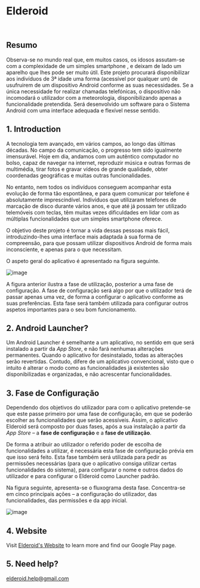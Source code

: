 # Elderoid

<!-- Put this code anywhere in the body of your page where you want the badge to show up. -->

<div itemscope itemtype='http://schema.org/Person' class='fiverr-seller-widget' style='display: inline-block;'>
     <a itemprop='url' href=https://www.fiverr.com/alcachofraz rel="nofollow" target="_blank" style='display: inline-block;'>
        <div class='fiverr-seller-content' id='fiverr-seller-widget-content-5487ff79-3ac4-4425-baa9-98288ad45c8e' itemprop='contentURL' style='display: none;'></div>
        <div id='fiverr-widget-seller-data' style='display: none;'>
            <div itemprop='name' >alcachofraz</div>
            <div itemscope itemtype='http://schema.org/Organization'><span itemprop='name'>Fiverr</span></div>
            <div itemprop='jobtitle'>Seller</div>
            <div itemprop='description'>I graduated in Computers, Telecomunications and Electronics Engeneering, and I am currently graduating a Master's Degree on Software Engineering and Multimedia.

I offer a very methodical approach to any project, resulting on a product that is very easy to mantain and upgrade. I am very confident with Java, Dart, Flutter, Python, C. I want to collaborate and communicate with you, in order to fully understand the requirements and offer the most pleasant and flawless product possible. I am very motivated and I will make your idea come to life.</div>
        </div>
    </a>
</div>

<script id='fiverr-seller-widget-script-5487ff79-3ac4-4425-baa9-98288ad45c8e' src='https://widgets.fiverr.com/api/v1/seller/alcachofraz?widget_id=5487ff79-3ac4-4425-baa9-98288ad45c8e' data-config='{"category_name":"Programming \u0026 Tech"}' async='true' defer='true'></script>


## Resumo

Observa-se no mundo real que, em muitos casos, os idosos assutam-se com a complexidade de um simples smartphone , e deixam de lado um aparelho que lhes pode ser muito útil. Este projeto procurará disponibilizar aos indivíduos de 3ª idade uma forma (acessível por qualquer um) de usufruirem de um dispositivo Android conforme as suas necessidades. Se a única necessidade for realizar chamadas telefónicas, o dispositivo não incomodará o utilizador com a meteorologia, disponibilizando apenas a funcionalidade pretendida. Será desenvolvido um software para o Sistema Android com uma interface  adequada e flexível nesse sentido.


## 1. Introduction

A tecnologia tem avançado, em vários campos, ao longo das últimas décadas. No campo da comunicação, o progresso tem sido igualmente imensurável. Hoje em dia, andamos com um autêntico computador no bolso, capaz de navegar na internet, reproduzir música e outras formas de multimédia, tirar fotos e gravar vídeos de grande qualidade, obter coordenadas geográficas e muitas outras funcionalidades.

No entanto, nem todos os indivíduos conseguem acompanhar esta evolução de forma tão espontânea, e para quem comunicar por telefone é absolutamente imprescindível. Indivíduos que utilizaram telefones de marcação de disco durante vários anos, e que até já possam ter utilizado telemóveis com teclas, têm muitas vezes dificuldades em lidar com as múltiplas funcionalidades que um simples smartphone oferece.

O objetivo deste projeto é tornar a vida dessas pessoas mais fácil, introduzindo-lhes uma interface mais adaptada à sua forma de compreensão, para que possam utilizar dispositivos Android de forma mais inconsciente, e apenas para o que necessitam.

O aspeto geral do aplicativo é apresentado na figura seguinte.

![image](https://user-images.githubusercontent.com/75852333/132559856-28ccee73-2b2c-45d7-8031-7341b4ce4aa7.png)

	
A figura anterior ilustra a fase de utilização, posterior a uma fase de configuração. A fase de configuração será algo por que o utilizador terá de passar apenas uma vez, de forma a configurar o aplicativo conforme as suas preferências. Esta fase será também utilizada para configurar outros aspetos importantes para o seu bom funcionamento.


## 2. Android Launcher?

Um Android Launcher é semelhante a um aplicativo, no sentido em que será instalado a partir da *App Store*, e não fará nenhumas alterações permanentes. Quando o aplicativo for desinstalado, todas as alterações serão revertidas. Contudo, difere de um aplicativo convencional, visto que o intuito é alterar o modo como as funcionalidades já existentes são disponibilizadas e organizadas, e não acrescentar funcionalidades.


## 3. Fase de Configuração

Dependendo dos objetivos do utilizador para com o aplicativo pretende-se que este passe primeiro por uma fase de configuração, em que se poderão escolher as funcionalidades que serão acessíveis. Assim, o aplicativo Elderoid será composto por duas fases, após a sua instalação a partir da *App Store* – a **fase de configuração** e a **fase de utilização**.

De forma a atribuir ao utilizador o referido poder de escolha de funcionalidades a utilizar, é necessária esta fase de configuração prévia em que isso será feito. Esta fase também será utilizada para pedir as permissões necessárias (para que o aplicativo consiga utilizar certas funcionalidades do sistema), para configurar o nome e outros dados do utilizador e para configurar o Elderoid como Launcher padrão.
	
Na  figura seguinte, apresenta-se o fluxograma desta fase. Concentra-se em cinco principais ações – a configuração do utilizador, das funcionalidades, das permissões e da app inicial.

![image](https://user-images.githubusercontent.com/75852333/132560384-2c67a5ca-bcdd-49f1-9c83-e60990e7df19.png)


## 4. Website

Visit [Elderoid's Website](http://tektonia.com.pt/tekton/usr/elderoid/) to learn more and find our Google Play page.


## 5. Need help?

elderoid.help@gmail.com
